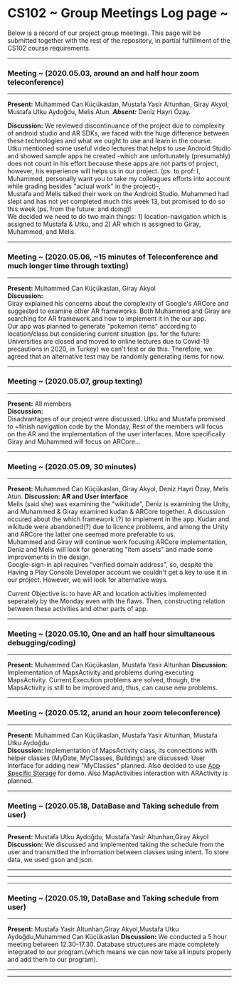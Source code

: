 # CS102 ~ Group Meetings Log page ~

Below is a record of our project group meetings. This page will be submitted together with the rest of the repository, in partial fulfillment of the CS102 course requirements.

****
### Meeting ~ (2020.05.03, around an and half hour zoom teleconference)
****
**Present:** Muhammed Can Küçükaslan, Mustafa Yasir Altunhan, Giray Akyol, Mustafa Utku Aydoğdu, Melis Atun.
   _**Absent:**_  Deniz Hayri Özay.

**Discussion:** 
We reviewed discontinuance of the project due to complexity of android studio and AR SDKs, we faced with the huge difference between these technologies and what we ought to use and learn in the course.  
Utku mentioned some useful video lectures that helps to use Android Studio and showed sample apps he created -which are unfortunately (presumably) does not count in his effort because these apps are not parts of project, however, his experience will helps us in our project. (ps. to prof: I, Muhammed, personally want you to take my colleagues efforts into account while grading besides "actual work" in the project)-,  
Mustafa and Melis talked their work on the Android Studio. Muhammed had slept and has not yet completed much this week 13, but promised to do so this week (ps. from the future: and doing)!  
We decided we need to do two main things: 1) location-navigation which is assigned to Mustafa & Utku, and 2) AR which is assigned to Giray, Muhammed, and Melis. 

****
### Meeting ~ (2020.05.06, ~15 minutes of Teleconference and much longer time through texting)
****
**Present:** Muhammed Can Küçükaslan, Giray Akyol  
**Discussion:**  
Giray explained his concerns about the complexity of Google's ARCore and suggested to examine other AR frameworks. Both Muhammed and Giray are searching for AR framework and how to implement it in the our app.  
Our app was planned to generate "pokemon items" according to location/class but considering current situation (ps. for the future: Universities are closed and moved to online lectures due to Covid-19 precautions in 2020, in Turkey) we can't test or do this. Therefore, we agreed that an alternative test may be randomly generating items for now. 


****
### Meeting ~ (2020.05.07, group texting)
****
**Present:** All members  
**Discussion:**  
Disadvantages of our project were discussed. Utku and Mustafa promised to ~finish navigation code by the Monday, Rest of the members will focus on the AR and the implementation of the user interfaces. More specifically Giray and Muhammed will focus on ARCore...

****
### Meeting ~ (2020.05.09, 30 minutes)
****
**Present:** Muhammed Can Küçükaslan, Giray Akyol,  Deniz Hayri Özay, Melis Atun.
**Discussion: AR and User interface**  
Melis (said she) was examining the "wikitude", Deniz is examining the Unity, and Muhammed & Giray examined kudan & ARCore together. A discussion occured about the which framework (?) to implement in the app. Kudan and wikitude were abandoned(?) due to licence problems, and among  the Unity and ARCore the latter one seemed more preferable to us.  
Muhammed and Giray will continue work focusing ARCore implementation, Deniz and Melis will look for generating "item assets" and made some improvements in the design.    
Google-sign-in api requires "verified domain address", so, despite the Having a Play Console Developer account we couldn't get a key to use it in our project. However, we will look for alternative ways.  
  
Current Objective is: to have AR and location activities implemented seperately by the Monday even with the flaws. Then, constructing relation between these activities and other parts of app.

****
### Meeting ~ (2020.05.10, One and an half hour simultaneous debugging/coding)
****
**Present:**   Muhammed Can Küçükaslan, Mustafa Yasir Altunhan
**Discussion:**  
Implementation of MapsActivity and problems during executing MapsActivity. Current Execution problems are solved, though, the MapsActivity is still to be improved and, thus, can cause new problems.


****
### Meeting ~ (2020.05.12, arund an hour zoom teleconference)
****
**Present:**  Muhammed Can Küçükaslan, Mustafa Yasir Altunhan, Mustafa Utku Aydoğdu  
**Discussion:**  Implementation of MapsActivity class, its connections with helper classes (MyDate, MyClasses, Buildings) are discussed. User interface for adding new "MyClasses" planned. Also decided to use [App Specific Storage](https://developer.android.com/training/data-storage) for demo. Also MapActivities interaction with ARActivity is planned.


****
### Meeting ~ (2020.05.18, DataBase and Taking schedule from user)
****
**Present:**   Mustafa Utku Aydoğdu, Mustafa Yasir Altunhan,Giray Akyol
**Discussion:** We discussed and implemented taking the schedule from the user and transmitted the infromation between classes using intent. To store data, we used gson and json.
****
****

****
### Meeting ~ (2020.05.19, DataBase and Taking schedule from user)
****
**Present:**  Mustafa Yasir Altunhan,Giray Akyol,Mustafa Utku Aydoğdu,Muhammed Can Küçükaslan
**Discussion:** We conducted a 5 hour meeting between 12.30-17.30. Database structures are made completely integrated to our program.(which means we can now take all inputs properly and add them to our program).
****
****
